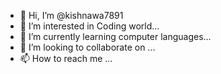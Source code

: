 - 👋 Hi, I’m @kishnawa7891
- 👀 I’m interested in Coding world...
- 🌱 I’m currently learning computer languages...
- 💞️ I’m looking to collaborate on ...
- 📫 How to reach me ...

<!---
kishnawa7891/kishnawa7891 is a ✨ special ✨ repository because its `README.md` (this file) appears on your GitHub profile.
You can click the Preview link to take a look at your changes.
--->
